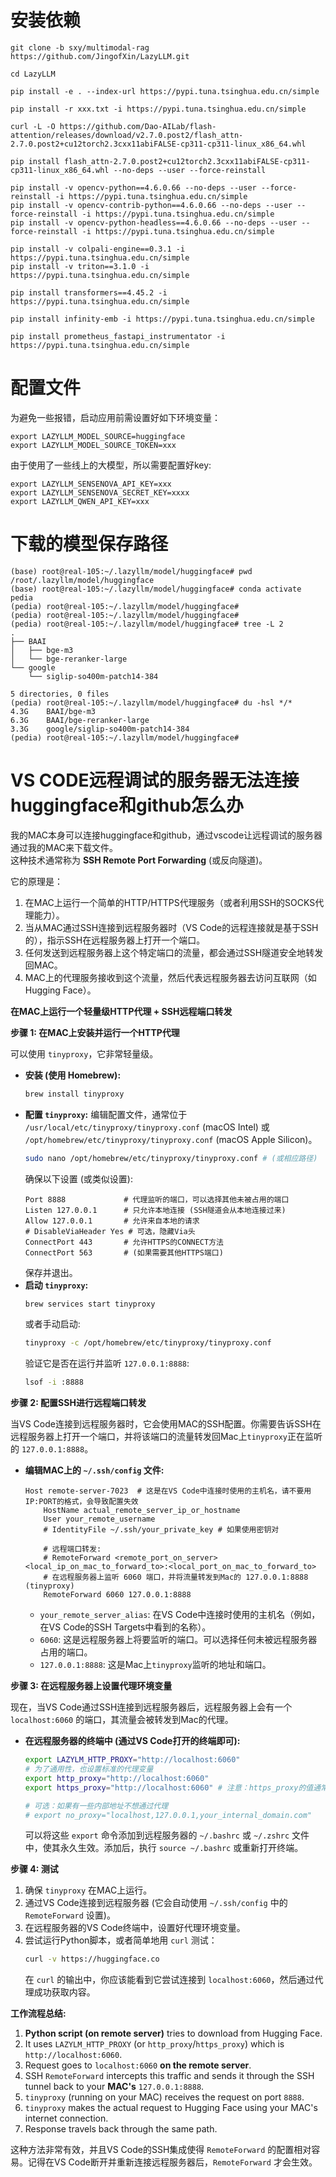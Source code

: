 # 安装依赖

```
git clone -b sxy/multimodal-rag https://github.com/JingofXin/LazyLLM.git

cd LazyLLM

pip install -e . --index-url https://pypi.tuna.tsinghua.edu.cn/simple

```

```
pip install -r xxx.txt -i https://pypi.tuna.tsinghua.edu.cn/simple
```

```
curl -L -O https://github.com/Dao-AILab/flash-attention/releases/download/v2.7.0.post2/flash_attn-2.7.0.post2+cu12torch2.3cxx11abiFALSE-cp311-cp311-linux_x86_64.whl

pip install flash_attn-2.7.0.post2+cu12torch2.3cxx11abiFALSE-cp311-cp311-linux_x86_64.whl --no-deps --user --force-reinstall

pip install -v opencv-python==4.6.0.66 --no-deps --user --force-reinstall -i https://pypi.tuna.tsinghua.edu.cn/simple
pip install -v opencv-contrib-python==4.6.0.66 --no-deps --user --force-reinstall -i https://pypi.tuna.tsinghua.edu.cn/simple
pip install -v opencv-python-headless==4.6.0.66 --no-deps --user --force-reinstall -i https://pypi.tuna.tsinghua.edu.cn/simple

pip install -v colpali-engine==0.3.1 -i https://pypi.tuna.tsinghua.edu.cn/simple
pip install -v triton==3.1.0 -i https://pypi.tuna.tsinghua.edu.cn/simple

pip install transformers==4.45.2 -i https://pypi.tuna.tsinghua.edu.cn/simple

pip install infinity-emb -i https://pypi.tuna.tsinghua.edu.cn/simple

pip install prometheus_fastapi_instrumentator -i https://pypi.tuna.tsinghua.edu.cn/simple
```

# 配置文件

为避免一些报错，启动应用前需设置好如下环境变量：
```
export LAZYLLM_MODEL_SOURCE=huggingface
export LAZYLLM_MODEL_SOURCE_TOKEN=xxx
```
由于使用了一些线上的大模型，所以需要配置好key:
```
export LAZYLLM_SENSENOVA_API_KEY=xxx
export LAZYLLM_SENSENOVA_SECRET_KEY=xxxx
export LAZYLLM_QWEN_API_KEY=xxx
```

# 下载的模型保存路径

```
(base) root@real-105:~/.lazyllm/model/huggingface# pwd
/root/.lazyllm/model/huggingface
(base) root@real-105:~/.lazyllm/model/huggingface# conda activate pedia
(pedia) root@real-105:~/.lazyllm/model/huggingface# 
(pedia) root@real-105:~/.lazyllm/model/huggingface# 
(pedia) root@real-105:~/.lazyllm/model/huggingface# tree -L 2
.
├── BAAI
│   ├── bge-m3
│   └── bge-reranker-large
└── google
    └── siglip-so400m-patch14-384

5 directories, 0 files
(pedia) root@real-105:~/.lazyllm/model/huggingface# du -hsl */*
4.3G    BAAI/bge-m3
6.3G    BAAI/bge-reranker-large
3.3G    google/siglip-so400m-patch14-384
(pedia) root@real-105:~/.lazyllm/model/huggingface# 
```

# VS CODE远程调试的服务器无法连接huggingface和github怎么办

我的MAC本身可以连接huggingface和github，通过vscode让远程调试的服务器通过我的MAC来下载文件。        
这种技术通常称为 **SSH Remote Port Forwarding** (或反向隧道)。        

它的原理是：        
1.  在MAC上运行一个简单的HTTP/HTTPS代理服务（或者利用SSH的SOCKS代理能力）。        
2.  当从MAC通过SSH连接到远程服务器时（VS Code的远程连接就是基于SSH的），指示SSH在远程服务器上打开一个端口。            
3.  任何发送到远程服务器上这个特定端口的流量，都会通过SSH隧道安全地转发回MAC。            
4.  MAC上的代理服务接收到这个流量，然后代表远程服务器去访问互联网（如Hugging Face）。           


**在MAC上运行一个轻量级HTTP代理 + SSH远程端口转发**

**步骤 1: 在MAC上安装并运行一个HTTP代理**

可以使用 `tinyproxy`，它非常轻量级。
*   **安装 (使用 Homebrew):**
    ```bash
    brew install tinyproxy
    ```
*   **配置 `tinyproxy`:**
    编辑配置文件，通常位于 `/usr/local/etc/tinyproxy/tinyproxy.conf` (macOS Intel) 或 `/opt/homebrew/etc/tinyproxy/tinyproxy.conf` (macOS Apple Silicon)。
    ```bash
    sudo nano /opt/homebrew/etc/tinyproxy/tinyproxy.conf # (或相应路径)
    ```
    确保以下设置 (或类似设置):
    ```
    Port 8888             # 代理监听的端口，可以选择其他未被占用的端口
    Listen 127.0.0.1      # 只允许本地连接 (SSH隧道会从本地连接过来)
    Allow 127.0.0.1       # 允许来自本地的请求
    # DisableViaHeader Yes # 可选，隐藏Via头
    ConnectPort 443       # 允许HTTPS的CONNECT方法
    ConnectPort 563       # (如果需要其他HTTPS端口)
    ```
    保存并退出。
*   **启动 `tinyproxy`:**
    ```bash
    brew services start tinyproxy
    ```
    或者手动启动:
    ```bash
    tinyproxy -c /opt/homebrew/etc/tinyproxy/tinyproxy.conf
    ```
    验证它是否在运行并监听 `127.0.0.1:8888`:
    ```bash
    lsof -i :8888
    ```

**步骤 2: 配置SSH进行远程端口转发**

当VS Code连接到远程服务器时，它会使用MAC的SSH配置。你需要告诉SSH在远程服务器上打开一个端口，并将该端口的流量转发回Mac上`tinyproxy`正在监听的 `127.0.0.1:8888`。

*   **编辑MAC上的 `~/.ssh/config` 文件:**
    ```
    Host remote-server-7023  # 这是在VS Code中连接时使用的主机名，请不要用IP:PORT的格式，会导致配置失效
        HostName actual_remote_server_ip_or_hostname
        User your_remote_username
        # IdentityFile ~/.ssh/your_private_key # 如果使用密钥对

        # 远程端口转发:
        # RemoteForward <remote_port_on_server> <local_ip_on_mac_to_forward_to>:<local_port_on_mac_to_forward_to>
        # 在远程服务器上监听 6060 端口，并将流量转发到Mac的 127.0.0.1:8888 (tinyproxy)
        RemoteForward 6060 127.0.0.1:8888
    ```
    *   `your_remote_server_alias`: 在VS Code中连接时使用的主机名（例如，在VS Code的SSH Targets中看到的名称）。
    *   `6060`: 这是远程服务器上将要监听的端口。可以选择任何未被远程服务器占用的端口。
    *   `127.0.0.1:8888`: 这是Mac上`tinyproxy`监听的地址和端口。

**步骤 3: 在远程服务器上设置代理环境变量**

现在，当VS Code通过SSH连接到远程服务器后，远程服务器上会有一个 `localhost:6060` 的端口，其流量会被转发到Mac的代理。

*   **在远程服务器的终端中 (通过VS Code打开的终端即可):**
    ```bash
    export LAZYLM_HTTP_PROXY="http://localhost:6060"
    # 为了通用性，也设置标准的代理变量
    export http_proxy="http://localhost:6060"
    export https_proxy="http://localhost:6060" # 注意：https_proxy的值通常也是http://开头的代理地址

    # 可选：如果有一些内部地址不想通过代理
    # export no_proxy="localhost,127.0.0.1,your_internal_domain.com"
    ```
    可以将这些 `export` 命令添加到远程服务器的 `~/.bashrc` 或 `~/.zshrc` 文件中，使其永久生效。添加后，执行 `source ~/.bashrc` 或重新打开终端。

**步骤 4: 测试**

1.  确保 `tinyproxy` 在MAC上运行。
2.  通过VS Code连接到远程服务器 (它会自动使用 `~/.ssh/config` 中的 `RemoteForward` 设置)。
3.  在远程服务器的VS Code终端中，设置好代理环境变量。
4.  尝试运行Python脚本，或者简单地用 `curl` 测试：
    ```bash
    curl -v https://huggingface.co
    ```
    在 `curl` 的输出中，你应该能看到它尝试连接到 `localhost:6060`，然后通过代理成功获取内容。

**工作流程总结:**
1.  **Python script (on remote server)** tries to download from Hugging Face.
2.  It uses `LAZYLM_HTTP_PROXY` (or `http_proxy`/`https_proxy`) which is `http://localhost:6060`.
3.  Request goes to `localhost:6060` **on the remote server**.
4.  SSH `RemoteForward` intercepts this traffic and sends it through the SSH tunnel back to your **MAC's** `127.0.0.1:8888`.
5.  `tinyproxy` (running on your MAC) receives the request on port `8888`.
6.  `tinyproxy` makes the actual request to Hugging Face using your MAC's internet connection.
7.  Response travels back through the same path.

这种方法非常有效，并且VS Code的SSH集成使得 `RemoteForward` 的配置相对容易。记得在VS Code断开并重新连接远程服务器后，`RemoteForward` 才会生效。